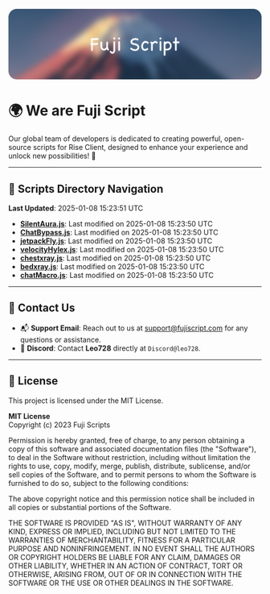 ![Banner](.github/b.webp)

# 🌍 **We are Fuji Script**

Our global team of developers is dedicated to creating powerful, open-source scripts for Rise Client, designed to enhance your experience and unlock new possibilities! 🌟

---
<!-- SCRIPTS_NAVIGATION_START -->
## 📂 **Scripts Directory Navigation**

**Last Updated**: 2025-01-08 15:23:51 UTC

- **[SilentAura.js](scripts/SilentAura.js)**: Last modified on 2025-01-08 15:23:50 UTC
- **[ChatBypass.js](scripts/ChatBypass.js)**: Last modified on 2025-01-08 15:23:50 UTC
- **[jetpackFly.js](scripts/jetpackFly.js)**: Last modified on 2025-01-08 15:23:50 UTC
- **[velocityHylex.js](scripts/velocityHylex.js)**: Last modified on 2025-01-08 15:23:50 UTC
- **[chestxray.js](scripts/chestxray.js)**: Last modified on 2025-01-08 15:23:50 UTC
- **[bedxray.js](scripts/bedxray.js)**: Last modified on 2025-01-08 15:23:50 UTC
- **[chatMacro.js](scripts/chatMacro.js)**: Last modified on 2025-01-08 15:23:50 UTC

<!-- SCRIPTS_NAVIGATION_END -->

---

## 💬 **Contact Us**  
- 📬 **Support Email**: Reach out to us at [support@fujiscript.com](mailto:support@fujiscript.com) for any questions or assistance.  
- 💬 **Discord**: Contact **Leo728** directly at `Discord@leo728`.

---

## 📜 **License**

This project is licensed under the MIT License.  

**MIT License**  
Copyright (c) 2023 Fuji Scripts  

Permission is hereby granted, free of charge, to any person obtaining a copy of this software and associated documentation files (the "Software"), to deal in the Software without restriction, including without limitation the rights to use, copy, modify, merge, publish, distribute, sublicense, and/or sell copies of the Software, and to permit persons to whom the Software is furnished to do so, subject to the following conditions:  

The above copyright notice and this permission notice shall be included in all copies or substantial portions of the Software.  

THE SOFTWARE IS PROVIDED "AS IS", WITHOUT WARRANTY OF ANY KIND, EXPRESS OR IMPLIED, INCLUDING BUT NOT LIMITED TO THE WARRANTIES OF MERCHANTABILITY, FITNESS FOR A PARTICULAR PURPOSE AND NONINFRINGEMENT. IN NO EVENT SHALL THE AUTHORS OR COPYRIGHT HOLDERS BE LIABLE FOR ANY CLAIM, DAMAGES OR OTHER LIABILITY, WHETHER IN AN ACTION OF CONTRACT, TORT OR OTHERWISE, ARISING FROM, OUT OF OR IN CONNECTION WITH THE SOFTWARE OR THE USE OR OTHER DEALINGS IN THE SOFTWARE.  
